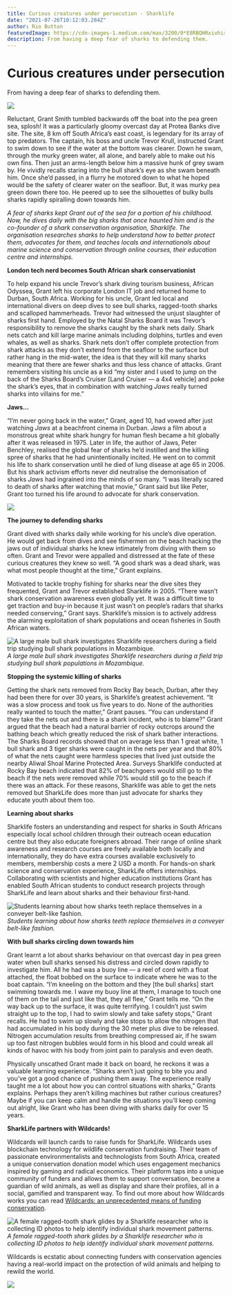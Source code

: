 ```yaml
---
title: Curious creatures under persecution - Sharklife
date: "2021-07-26T10:12:03.284Z"
author: Rio Button
featuredImage: https://cdn-images-1.medium.com/max/3200/0*E8RBQHRxivhixXza
description: From having a deep fear of sharks to defending them.
---
```


# Curious creatures under persecution

From having a deep fear of sharks to defending them.

![](https://cdn-images-1.medium.com/max/3200/0*E8RBQHRxivhixXza)

Reluctant, Grant Smith tumbled backwards off the boat into the pea green sea, splosh! It was a particularly gloomy overcast day at Protea Banks dive site. The site, 8 km off South Africa’s east coast, is legendary for its array of top predators. The captain, his boss and uncle Trevor Krull, instructed Grant to swim down to see if the water at the bottom was clearer. Down he swam, through the murky green water, all alone, and barely able to make out his own fins. Then just an arms-length below him a massive hunk of grey swam by. He vividly recalls staring into the bull shark’s eye as she swam beneath him. Once she’d passed, in a flurry he motored down to what he hoped would be the safety of clearer water on the seafloor. But, it was murky pea green down there too. He peered up to see the silhouettes of bulky bulls sharks rapidly spiralling down towards him.

_A fear of sharks kept Grant out of the sea for a portion of his childhood. Now, he dives daily with the big sharks that once haunted him and is the co-founder of a shark conservation organisation, Sharklife. The organisation researches sharks to help understand how to better protect them, advocates for them, and teaches locals and internationals about marine science and conservation through online courses, their education centre and internships._

**London tech nerd becomes South African shark conservationist**

To help expand his uncle Trevor’s shark diving tourism business, African Odyssea, Grant left his corporate London IT job and returned home to Durban, South Africa. Working for his uncle, Grant led local and international divers on deep dives to see bull sharks, ragged-tooth sharks and scalloped hammerheads. Trevor had witnessed the unjust slaughter of sharks first hand. Employed by the Natal Sharks Board it was Trevor’s responsibility to remove the sharks caught by the shark nets daily. Shark nets catch and kill large marine animals including dolphins, turtles and even whales, as well as sharks. Shark nets don’t offer complete protection from shark attacks as they don’t extend from the seafloor to the surface but rather hang in the mid-water, the idea is that they will kill many sharks meaning that there are fewer sharks and thus less chance of attacks. Grant remembers visiting his uncle as a kid “my sister and I used to jump on the back of the Sharks Board’s Cruiser [Land Cruiser — a 4x4 vehicle] and poke the shark’s eyes, that in combination with watching _Jaws_ really turned sharks into villains for me.”

**Jaws…**

“I’m never going back in the water,” Grant, aged 10, had vowed after just watching _Jaws_ at a beachfront cinema in Durban. _Jaws_ a film about a monstrous great white shark hungry for human flesh became a hit globally after it was released in 1975. Later in life, the author of Jaws, Peter Benchley, realised the global fear of sharks he’d instilled and the killing spree of sharks that he had unintentionally incited. He went on to commit his life to shark conservation until he died of lung disease at age 65 in 2006. But his shark activism efforts never did neutralise the demonisation of sharks _Jaws_ had ingrained into the minds of so many. “I was literally scared to death of sharks after watching that movie,” Grant said but like Peter, Grant too turned his life around to advocate for shark conservation.

![](https://cdn-images-1.medium.com/max/2000/0*XHSbx0EmWRFKVteB.jpg)

**The journey to defending sharks**

Grant dived with sharks daily while working for his uncle’s dive operation. He would get back from dives and see fishermen on the beach hacking the jaws out of individual sharks he knew intimately from diving with them so often. Grant and Trevor were appalled and distressed at the fate of these curious creatures they knew so well. “A good shark was a dead shark, was what most people thought at the time,” Grant explains.

Motivated to tackle trophy fishing for sharks near the dive sites they frequented, Grant and Trevor established Sharklife in 2005. “There wasn’t shark conservation awareness even globally yet. It was a difficult time to get traction and buy-in because it just wasn’t on people’s radars that sharks needed conserving,” Grant says. Sharklife’s mission is to actively address the alarming exploitation of shark populations and ocean fisheries in South African waters.

![A large male bull shark investigates Sharklife researchers during a field trip studying bull shark populations in Mozambique.](https://cdn-images-1.medium.com/max/2604/0*GDIpOpMagdYOw5n3)_A large male bull shark investigates Sharklife researchers during a field trip studying bull shark populations in Mozambique._

**Stopping the systemic killing of sharks**

Getting the shark nets removed from Rocky Bay beach, Durban, after they had been there for over 30 years, is Sharklife’s greatest achievement. “It was a slow process and took us five years to do. None of the authorities really wanted to touch the matter,” Grant pauses. “You can understand if they take the nets out and there is a shark incident, who is to blame?” Grant argued that the beach had a natural barrier of rocky outcrops around the bathing beach which greatly reduced the risk of shark bather interactions. The Sharks Board records showed that on average less than 1 great white, 1 bull shark and 3 tiger sharks were caught in the nets per year and that 80% of what the nets caught were harmless species that lived just outside the nearby Aliwal Shoal Marine Protected Area. Surveys Sharklife conducted at Rocky Bay beach indicated that 82% of beachgoers would still go to the beach if the nets were removed while 70% would still go to the beach if there was an attack. For these reasons, Sharklife was able to get the nets removed but SharkLife does more than just advocate for sharks they educate youth about them too.

**Learning about sharks**

Sharklife fosters an understanding and respect for sharks in South Africans especially local school children through their outreach ocean education centre but they also educate foreigners abroad. Their range of online shark awareness and research courses are freely available both locally and internationally, they do have extra courses available exclusively to members, membership costs a mere 2 USD a month. For hands-on shark science and conservation experience, SharkLife offers internships. Collaborating with scientists and higher education institutions Grant has enabled South African students to conduct research projects through SharkLife and learn about sharks and their behaviour first-hand.

![Students learning about how sharks teeth replace themselves in a conveyer belt-like fashion.](https://cdn-images-1.medium.com/max/2000/0*MZ7KJyWdVuGXqv-a)_Students learning about how sharks teeth replace themselves in a conveyer belt-like fashion._

**With bull sharks circling down towards him**

Grant learnt a lot about sharks behaviour on that overcast day in pea green water when bull sharks sensed his distress and circled down rapidly to investigate him. All he had was a buoy line — a reel of cord with a float attached, the float bobbed on the surface to indicate where he was to the boat captain. “I’m kneeling on the bottom and they [the bull sharks] start swimming towards me. I wave my buoy line at them, I manage to touch one of them on the tail and just like that, they all flee,” Grant tells me. “On the way back up to the surface, it was quite terrifying. I couldn’t just swim straight up to the top, I had to swim slowly and take safety stops,” Grant recalls. He had to swim up slowly and take stops to allow the nitrogen that had accumulated in his body during the 30 meter plus dive to be released. Nitrogen accumulation results from breathing compressed air, if he swam up too fast nitrogen bubbles would form in his blood and could wreak all kinds of havoc with his body from joint pain to paralysis and even death.

Physically unscathed Grant made it back on board, he reckons it was a valuable learning experience. “Sharks aren’t just going to bite you and you’ve got a good chance of pushing them away. The experience really taught me a lot about how you can control situations with sharks,” Grants explains. Perhaps they aren’t killing machines but rather curious creatures? Maybe if you can keep calm and handle the situations you’ll keep coming out alright, like Grant who has been diving with sharks daily for over 15 years.

**SharkLife partners with Wildcards!**

Wildcards will launch cards to raise funds for SharkLife. Wildcards uses blockchain technology for wildlife conservation fundraising. Their team of passionate environmentalists and technologists from South Africa, created a unique conservation donation model which uses engagement mechanics inspired by gaming and radical economics. Their platform taps into a unique community of funders and allows them to support conversation, become a guardian of wild animals, as well as display and share their profiles, all in a social, gamified and transparent way. To find out more about how Wildcards works you can read [Wildcards: an unprecedented means of funding conservation](https://blog.wildcards.world/wildcards-intro/).

![A female ragged-tooth shark glides by a Sharklife researcher who is collecting ID photos to help identify individual shark movement patterns.](https://cdn-images-1.medium.com/max/2000/0*vwXXAmINjl50l05t)_A female ragged-tooth shark glides by a Sharklife researcher who is collecting ID photos to help identify individual shark movement patterns._

Wildcards is ecstatic about connecting funders with conservation agencies having a real-world impact on the protection of wild animals and helping to rewild the world.

![](https://cdn-images-1.medium.com/max/3200/0*raiLN2NMzRkmeUE2)
